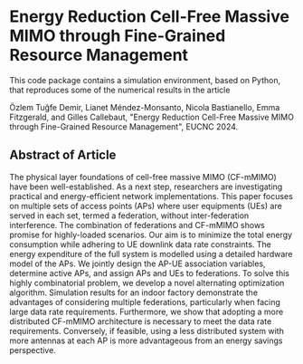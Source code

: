 Energy Reduction Cell-Free Massive MIMO through Fine-Grained Resource Management
==================

This code package contains a simulation environment, based on Python, that reproduces some of the numerical results in the article

Özlem Tuğfe Demir, Lianet Méndez-Monsanto, Nicola Bastianello, Emma Fitzgerald, and Gilles Callebaut, "Energy Reduction Cell-Free Massive MIMO through Fine-Grained Resource Management", EUCNC 2024.

## Abstract of Article

The physical layer foundations of cell-free massive MIMO (CF-mMIMO) have been well-established. As a next step, researchers are investigating practical and energy-efficient network implementations. This paper focuses on multiple sets of access points (APs) where user equipments (UEs) are served in each set, termed a federation, without inter-federation interference. The combination of federations and CF-mMIMO shows promise for highly-loaded scenarios. Our aim is to minimize the total energy consumption while adhering to UE downlink data rate constraints. The energy expenditure of the full system is modelled using a detailed hardware model of the APs. We jointly design the AP-UE association variables, determine active APs, and assign APs and UEs to federations. To solve this highly combinatorial problem, we develop a novel alternating optimization algorithm. Simulation results for an indoor factory demonstrate the advantages of considering multiple federations, particularly when facing large data rate requirements. Furthermore, we show that adopting a more distributed CF-mMIMO architecture is necessary to meet the data rate requirements. Conversely, if feasible, using a less distributed system with more antennas at each AP is more advantageous from an energy savings perspective.
